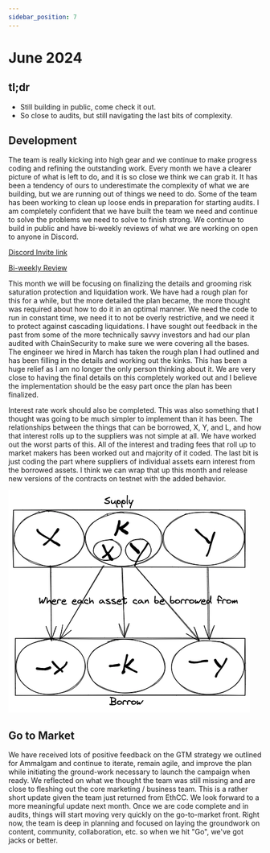 ```yaml
---
sidebar_position: 7
---
```


# June 2024

## tl;dr

- Still building in public, come check it out.
- So close to audits, but still navigating the last bits of complexity.

## Development

The team is really kicking into high gear and we continue to make progress
coding and refining the outstanding work. Every month we have a clearer picture
of what is left to do, and it is so close we think we can grab it. It has been a
tendency of ours to underestimate the complexity of what we are building, but we
are running out of things we need to do. Some of the team has been working to
clean up loose ends in preparation for starting audits. I am completely
confident that we have built the team we need and continue to solve the problems
we need to solve to finish strong. We continue to build in public and have
bi-weekly reviews of what we are working on open to anyone in Discord.

[Discord Invite link](https://discord.com/invite/QJTyB5PAXw)

[Bi-weekly Review](https://discord.com/events/969431939289350177/1256268914934026298)

This month we will be focusing on finalizing the details and grooming risk
saturation protection and liquidation work. We have had a rough plan for this
for a while, but the more detailed the plan became, the more thought was
required about how to do it in an optimal manner. We need the code to run in
constant time, we need it to not be overly restrictive, and we need it to
protect against cascading liquidations. I have sought out feedback in the past
from some of the more technically savvy investors and had our plan audited with
ChainSecurity to make sure we were covering all the bases. The engineer we hired
in March has taken the rough plan I had outlined and has been filling in the
details and working out the kinks. This has been a huge relief as I am no longer
the only person thinking about it. We are very close to having the final details
on this completely worked out and I believe the implementation should be the
easy part once the plan has been finalized.

Interest rate work should also be completed. This was also something that I
thought was going to be much simpler to implement than it has been. The
relationships between the things that can be borrowed, X, Y, and L, and how that
interest rolls up to the suppliers was not simple at all. We have worked out the
worst parts of this. All of the interest and trading fees that roll up to market
makers has been worked out and majority of it coded. The last bit is just coding
the part where suppliers of individual assets earn interest from the borrowed
assets. I think we can wrap that up this month and release new versions of the
contracts on testnet with the added behavior.

<div style={{textAlign: 'center'}}>

![Lending Relationships](./assets/Lending_Relationships.png)

</div>

## Go to Market

We have received lots of positive feedback on the GTM strategy we outlined for
Ammalgam and continue to iterate, remain agile, and improve the plan while
initiating the ground-work necessary to launch the campaign when ready. We
reflected on what we thought the team was still missing and are close to
fleshing out the core marketing / business team. This is a rather short update
given the team just returned from EthCC. We look forward to a more meaningful
update next month. Once we are code complete and in audits, things will start
moving very quickly on the go-to-market front. Right now, the team is deep in
planning and focused on laying the groundwork on content, community,
collaboration, etc. so when we hit "Go", we've got jacks or better.
